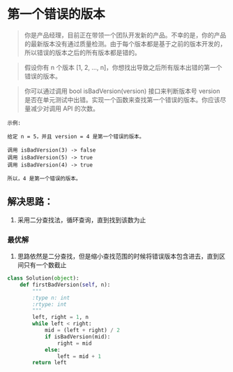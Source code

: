 # 第一个错误的版本

> 你是产品经理，目前正在带领一个团队开发新的产品。不幸的是，你的产品的最新版本没有通过质量检测。由于每个版本都是基于之前的版本开发的，所以错误的版本之后的所有版本都是错的。

> 假设你有 n 个版本 [1, 2, ..., n]，你想找出导致之后所有版本出错的第一个错误的版本。

> 你可以通过调用 bool isBadVersion(version) 接口来判断版本号 version 是否在单元测试中出错。实现一个函数来查找第一个错误的版本。你应该尽量减少对调用 API 的次数。

```
示例:

给定 n = 5，并且 version = 4 是第一个错误的版本。

调用 isBadVersion(3) -> false
调用 isBadVersion(5) -> true
调用 isBadVersion(4) -> true

所以，4 是第一个错误的版本。
```

## 解决思路：
1. 采用二分查找法，循环查询，直到找到该数为止


### 最优解
1. 思路依然是二分查找，但是缩小查找范围的时候将错误版本包含进去，直到区间只有一个数截止

```python
class Solution(object):
    def firstBadVersion(self, n):
        """
        :type n: int
        :rtype: int
        """
        left, right = 1, n
        while left < right:
            mid = (left + right) / 2
            if isBadVersion(mid):
                right = mid
            else:
                left = mid + 1
        return left
```
